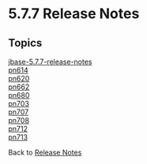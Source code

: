 # 5.7.7 Release Notes

<PageHeader />

## Topics

[jbase-5.7.7-release-notes](./jbase-5.7.7-release-notes)  
[pn614](./pn614/README.md)  
[pn620](./pn620/README.md)  
[pn662](./pn662/README.md)  
[pn680](./pn680/README.md)  
[pn703](./pn703/README.md)  
[pn707](./pn707/README.md)  
[pn708](./pn708/README.md)  
[pn712](./pn712/README.md)  
[pn713](./pn713/README.md)  

Back to [Release Notes](./../README.md)
  
<PageFooter />
